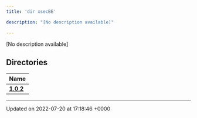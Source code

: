 ```yaml
---
title: 'dir xsecBE'

description: "[No description available]"

---
```







[No description available]

## Directories

| Name           |
| -------------- |
| **[1.0.2](/documentation/code/files/dir_bf065fdb78be329f75bd3053e796248c/#dir-1.0.2)**  |






-------------------------------

Updated on 2022-07-20 at 17:18:46 +0000
